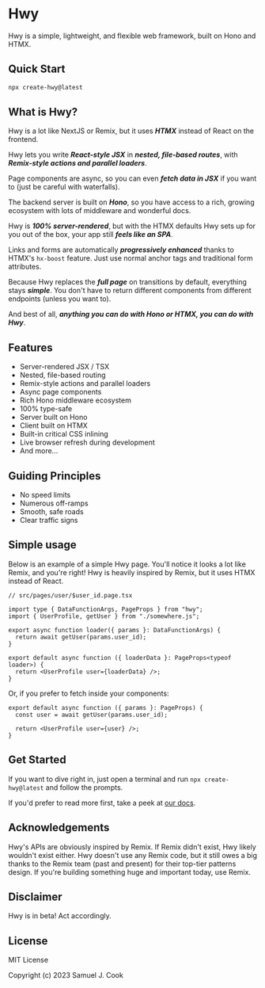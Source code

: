 # Hwy

Hwy is a simple, lightweight, and flexible web framework, built on Hono and HTMX.

## Quick Start

```bash
npx create-hwy@latest
```

## What is Hwy?

Hwy is a lot like NextJS or Remix, but it uses **_HTMX_** instead of React on the frontend.

Hwy lets you write **_React-style JSX_** in **_nested, file-based routes_**, with **_Remix-style actions and parallel loaders_**.

Page components are async, so you can even **_fetch data in JSX_** if you want to (just be careful with waterfalls).

The backend server is built on **_Hono_**, so you have access to a rich, growing ecosystem with lots of middleware and wonderful docs.

Hwy is **_100% server-rendered_**, but with the HTMX defaults Hwy sets up for you out of the box, your app still **_feels like an SPA_**.

Links and forms are automatically **_progressively enhanced_** thanks to HTMX's `hx-boost` feature. Just use normal anchor tags and traditional form attributes.

Because Hwy replaces the **_full page_** on transitions by default, everything stays **_simple_**. You don't have to return different components from different endpoints (unless you want to).

And best of all, **_anything you can do with Hono or HTMX, you can do with Hwy_**.

## Features

- Server-rendered JSX / TSX
- Nested, file-based routing
- Remix-style actions and parallel loaders
- Async page components
- Rich Hono middleware ecosystem
- 100% type-safe
- Server built on Hono
- Client built on HTMX
- Built-in critical CSS inlining
- Live browser refresh during development
- And more...

## Guiding Principles

- No speed limits
- Numerous off-ramps
- Smooth, safe roads
- Clear traffic signs

## Simple usage

Below is an example of a simple Hwy page. You'll notice it looks a lot like Remix, and you're right! Hwy is heavily inspired by Remix, but it uses HTMX instead of React.

```tsx
// src/pages/user/$user_id.page.tsx

import type { DataFunctionArgs, PageProps } from "hwy";
import { UserProfile, getUser } from "./somewhere.js";

export async function loader({ params }: DataFunctionArgs) {
  return await getUser(params.user_id);
}

export default async function ({ loaderData }: PageProps<typeof loader>) {
  return <UserProfile user={loaderData} />;
}
```

Or, if you prefer to fetch inside your components:

```tsx
export default async function ({ params }: PageProps) {
  const user = await getUser(params.user_id);

  return <UserProfile user={user} />;
}
```

## Get Started

If you want to dive right in, just open a terminal and run `npx create-hwy@latest` and follow the prompts.

If you'd prefer to read more first, take a peek at [our docs](https://hwy.dev/docs).

## Acknowledgements

Hwy's APIs are obviously inspired by Remix. If Remix didn't exist, Hwy likely wouldn't exist either. Hwy doesn't use any Remix code, but it still owes a big thanks to the Remix team (past and present) for their top-tier patterns design. If you're building something huge and important today, use Remix.

## Disclaimer

Hwy is in beta! Act accordingly.

## License

MIT License

Copyright (c) 2023 Samuel J. Cook
